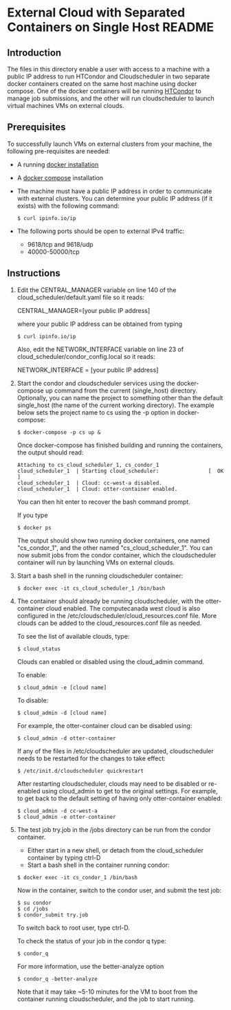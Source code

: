 # External Cloud with Separated Containers on Single Host README

## Introduction

The files in this directory enable a user with access to a machine with a public IP address to run HTCondor and Cloudscheduler in two separate docker containers created on the same host machine using docker compose. One of the docker containers will be running [HTCondor](https://research.cs.wisc.edu/htcondor/description.html) to manage job submissions, and the other will run cloudscheduler to launch virtual machines VMs on external clouds.


## Prerequisites

To successfully launch VMs on external clusters from your machine, the following pre-requisites are needed:

* A running [docker installation](https://runnable.com/docker/install-docker-on-linux)
* A [docker compose](https://docs.docker.com/v17.09/compose/install/) installation

* The machine must have a public IP address in order to communicate with external clusters. You can determine your public IP address (if it exists) with the following command:

  ~~~~
  $ curl ipinfo.io/ip
  ~~~~

* The following ports should be open to external IPv4 traffic:

    * 9618/tcp and 9618/udp
    * 40000-50000/tcp

## Instructions

1. Edit the CENTRAL_MANAGER variable on line 140 of the cloud_scheduler/default.yaml file so it reads: 

    CENTRAL_MANAGER=[your public IP address]

    where your public IP address can be obtained from typing
    ~~~~
    $ curl ipinfo.io/ip
    ~~~~

    Also, edit the NETWORK_INTERFACE variable on line 23 of cloud_scheduler/condor_config.local so it reads:

    NETWORK_INTERFACE = [your public IP address]

2. Start the condor and cloudscheduler services using the docker-compose up command from the current (single_host) directory. Optionally, you can name the project to something other than the default single_host (the name of the current working directory). The example below sets the project name to cs using the -p option in docker-compose:

    ~~~~
    $ docker-compose -p cs up &
    ~~~~

    Once docker-compose has finished building and running the containers, the output should read:

      ~~~~
      Attaching to cs_cloud_scheduler_1, cs_condor_1
      cloud_scheduler_1  | Starting cloud_scheduler:				[  OK  ]
      cloud_scheduler_1  | Cloud: cc-west-a disabled.
      cloud_scheduler_1  | Cloud: otter-container enabled.
      ~~~~

    You can then hit enter to recover the bash command prompt.

    If you type

    ~~~~
    $ docker ps
    ~~~~

    The output should show two running docker containers, one named "cs_condor_1", and the other named "cs_cloud_scheduler_1". You can now submit jobs from the condor container, which the cloudscheduler container will run by launching VMs on external clouds.

4. Start a bash shell in the running cloudscheduler container:

    ~~~~
    $ docker exec -it cs_cloud_scheduler_1 /bin/bash
    ~~~~

5. The container should already be running cloudscheduler, with the otter-container cloud enabled. The computecanada west cloud is also configured in the /etc/cloudscheduler/cloud_resources.conf file. More clouds can be added to the cloud_resources.conf file as needed. 

    To see the list of available clouds, type:

    ~~~~
    $ cloud_status 
    ~~~~


      Clouds can enabled or disabled using the cloud_admin command.

      To enable:

      ~~~~
      $ cloud_admin -e [cloud name]
      ~~~~

      To disable:

      ~~~~
      $ cloud_admin -d [cloud name]
      ~~~~

      For example, the otter-container cloud can be disabled using:

      ~~~~
      $ cloud_admin -d otter-container
      ~~~~
  
    If any of the files in /etc/cloudscheduler are updated, cloudscheduler needs to be restarted for the changes to take effect:

    ~~~~
    $ /etc/init.d/cloudscheduler quickrestart
    ~~~~

    After restarting cloudscheduler, clouds may need to be disabled or re-enabled using cloud_admin to get to the original settings. For example, to get back to the default setting of having only otter-container enabled:

    ~~~~
    $ cloud_admin -d cc-west-a
    $ cloud_admin -e otter-container
    ~~~~


6. The test job try.job in the /jobs directory can be run from the condor container. 

    * Either start in a new shell, or detach from the cloud_scheduler container by typing ctrl-D
    * Start a bash shell in the container running condor:

    ~~~~
    $ docker exec -it cs_condor_1 /bin/bash
    ~~~~

    Now in the container, switch to the condor user, and submit the test job:

    ~~~~
    $ su condor
    $ cd /jobs
    $ condor_submit try.job
    ~~~~

    To switch back to root user, type ctrl-D.

    To check the status of your job in the condor q type:

    ~~~~
    $ condor_q
    ~~~~

    For more information, use the better-analyze option

    ~~~~
    $ condor_q -better-analyze
    ~~~~

    Note that it may take ~5-10 minutes for the VM to boot from the container running cloudscheduler, and the job to start running.

    

